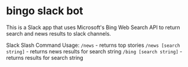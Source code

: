 # bingo slack bot
This is a Slack app that uses Microsoft's Bing Web Search API to return search and news
results to slack channels.

Slack Slash Command Usage:
`/news` - returns top stories
`/news [search string]` - returns news results for search string
`/bing [search string]` - returns results for search string